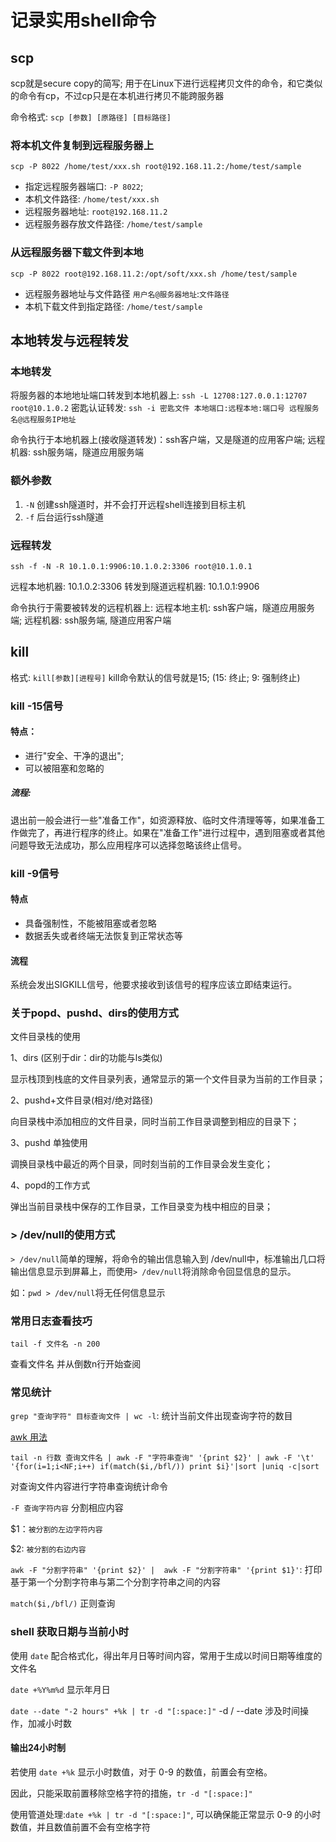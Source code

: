 # 记录实用shell命令

## scp

scp就是secure copy的简写; 用于在Linux下进行远程拷贝文件的命令，和它类似的命令有cp，不过cp只是在本机进行拷贝不能跨服务器

命令格式: `scp [参数] [原路径] [目标路径]`

### 将本机文件复制到远程服务器上

`scp -P 8022 /home/test/xxx.sh root@192.168.11.2:/home/test/sample`

- 指定远程服务器端口: `-P 8022`; 
- 本机文件路径: `/home/test/xxx.sh` 
- 远程服务器地址: `root@192.168.11.2`
- 远程服务器存放文件路径: `/home/test/sample`

### 从远程服务器下载文件到本地

`scp -P 8022 root@192.168.11.2:/opt/soft/xxx.sh /home/test/sample`

- 远程服务器地址与文件路径 `用户名@服务器地址`:`文件路径`
- 本机下载文件到指定路径: `/home/test/sample`

## 本地转发与远程转发

### 本地转发

将服务器的本地地址端口转发到本地机器上: `ssh -L 12708:127.0.0.1:12707 root@10.1.0.2`
密匙认证转发: `ssh -i 密匙文件 本地端口:远程本地:端口号 远程服务名@远程服务IP地址`

命令执行于本地机器上(接收隧道转发)：ssh客户端，又是隧道的应用客户端; 远程机器: ssh服务端，隧道应用服务端

### 额外参数 

1. `-N` 创建ssh隧道时，并不会打开远程shell连接到目标主机
2. `-f` 后台运行ssh隧道

### 远程转发

`ssh -f -N -R 10.1.0.1:9906:10.1.0.2:3306 root@10.1.0.1` 

远程本地机器: 10.1.0.2:3306 转发到隧道远程机器: 10.1.0.1:9906

命令执行于需要被转发的远程机器上: 远程本地主机: ssh客户端，隧道应用服务端; 远程机器: ssh服务端, 隧道应用客户端

## kill

格式: `kill[参数][进程号]` kill命令默认的信号就是15; (15: 终止; 9: 强制终止)

### kill -15信号

#### 特点：

- 进行"安全、干净的退出"; 
- 可以被阻塞和忽略的

##### 流程: 

退出前一般会进行一些"准备工作"，如资源释放、临时文件清理等等，如果准备工作做完了，再进行程序的终止。如果在"准备工作"进行过程中，遇到阻塞或者其他问题导致无法成功，那么应用程序可以选择忽略该终止信号。

### kill -9信号

#### 特点
- 具备强制性，不能被阻塞或者忽略
- 数据丢失或者终端无法恢复到正常状态等

#### 流程

系统会发出SIGKILL信号，他要求接收到该信号的程序应该立即结束运行。

### 关于popd、pushd、dirs的使用方式

文件目录栈的使用

1、dirs (区别于dir：dir的功能与ls类似)

显示栈顶到栈底的文件目录列表，通常显示的第一个文件目录为当前的工作目录；

2、pushd+文件目录(相对/绝对路径)

向目录栈中添加相应的文件目录，同时当前工作目录调整到相应的目录下；

3、pushd 单独使用

调换目录栈中最近的两个目录，同时刻当前的工作目录会发生变化；

4、popd的工作方式

弹出当前目录栈中保存的工作目录，工作目录变为栈中相应的目录；

### > /dev/null的使用方式

`> /dev/null`简单的理解，将命令的输出信息输入到 /dev/null中，标准输出几口将输出信息显示到屏幕上，而使用`> /dev/null`将消除命令回显信息的显示。

如：`pwd > /dev/null`将无任何信息显示

### 常用日志查看技巧

`tail -f 文件名 -n 200`

查看文件名 并从倒数n行开始查阅

### 常见统计

 `grep "查询字符" 目标查询文件 | wc -l`: 统计当前文件出现查询字符的数目

[awk 用法](https://www.junmajinlong.com/shell/awk/index/)

 `tail -n 行数 查询文件名 | awk -F "字符串查询" '{print $2}' | awk -F '\t' '{for(i=1;i<NF;i++) if(match($i,/bfl/)) print $i}'|sort |uniq -c|sort` 
 
 对查询文件内容进行字符串查询统计命令

`-F 查询字符内容` 分割相应内容 

$1：`被分割的左边字符内容`

$2: `被分割的右边内容`

`awk -F "分割字符串" '{print $2}' |  awk -F "分割字符串" '{print $1}'`: 打印基于第一个分割字符串与第二个分割字符串之间的内容

 `match($i,/bfl/)` 正则查询

### shell 获取日期与当前小时

使用 `date` 配合格式化，得出年月日等时间内容，常用于生成以时间日期等维度的文件名

`date +%Y%m%d` 显示年月日

`date --date "-2 hours" +%k | tr -d "[:space:]"` -d / --date 涉及时间操作，加减小时数

#### 输出24小时制

若使用 `date +%k` 显示小时数值，对于 0-9 的数值，前置会有空格。

因此，只能采取前置移除空格字符的措施，`tr -d "[:space:]"`

使用管道处理:`date +%k | tr -d "[:space:]"`, 可以确保能正常显示 0-9 的小时数值，并且数值前置不会有空格字符
